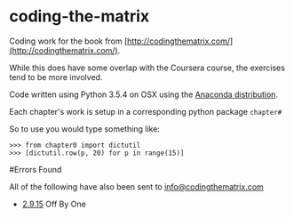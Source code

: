 # coding-the-matrix

Coding work for the book from [http://codingthematrix.com/](http://codingthematrix.com/). 

While this does have some overlap with the Coursera course, the exercises tend to be more involved. 

Code written using Python 3.5.4 on OSX using the [Anaconda distribution](https://www.anaconda.com/download/). 

Each chapter's work is setup in a corresponding python package `chapter#`

So to use you would type something like: 

    >>> from chapter0 import dictutil
    >>> [dictutil.row(p, 20) for p in range(15)]   
    
#Errors Found

All of the following have also been sent to info@codingthematrix.com 

* [2.9.15](chapter2/quiz_2_9_15_errata.py) Off By One

 